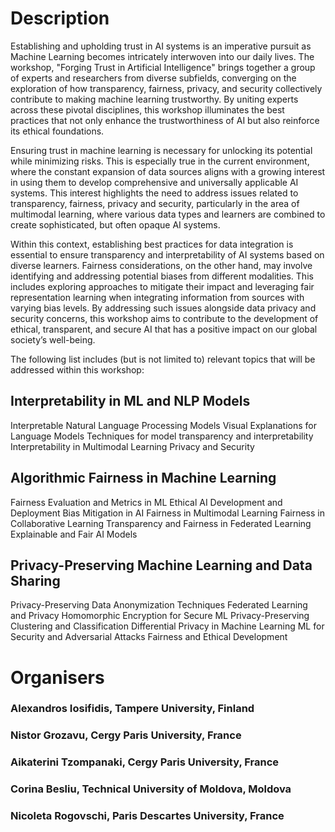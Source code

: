 # Description
Establishing and upholding trust in AI systems is an imperative pursuit as Machine Learning becomes intricately interwoven into our daily lives. The workshop, "Forging Trust in Artificial Intelligence" brings together a group of experts and researchers from diverse subfields, converging on the exploration of how transparency, fairness, privacy, and security collectively contribute to making machine learning trustworthy. By uniting experts across these pivotal disciplines, this workshop illuminates the best practices that not only enhance the trustworthiness of AI but also reinforce its ethical foundations.

Ensuring trust in machine learning is necessary for unlocking its potential while minimizing risks. This is especially true in the current environment, where the constant expansion of data sources aligns with a growing interest in using them to develop comprehensive and universally applicable AI systems. This interest highlights the need to address issues related to transparency, fairness, privacy and security, particularly in the area of multimodal learning, where various data types and learners are combined to create sophisticated, but often opaque AI systems.

Within this context, establishing best practices for data integration is essential to ensure transparency and interpretability of AI systems based on diverse learners. Fairness considerations, on the other hand, may involve identifying and addressing potential biases from different modalities. This includes exploring approaches to mitigate their impact and leveraging fair representation learning when integrating information from sources with varying bias levels. By addressing such issues alongside data privacy and security concerns, this workshop aims to contribute to the development of ethical, transparent, and secure AI that has a positive impact on our global society’s well-being.

The following list includes (but is not limited to) relevant topics that will be addressed within this workshop:  

## Interpretability in ML and NLP Models

Interpretable Natural Language Processing Models
Visual Explanations for Language Models
Techniques for model transparency and interpretability
Interpretability in Multimodal Learning
Privacy and Security

## Algorithmic Fairness in Machine Learning

Fairness Evaluation and Metrics in ML
Ethical AI Development and Deployment
Bias Mitigation in AI
Fairness in Multimodal Learning
Fairness in Collaborative Learning
Transparency and Fairness in Federated Learning
Explainable and Fair AI Models

## Privacy-Preserving Machine Learning and Data Sharing

Privacy-Preserving Data Anonymization Techniques
Federated Learning and Privacy
Homomorphic Encryption for Secure ML
Privacy-Preserving Clustering and Classification
Differential Privacy in Machine Learning
ML for Security and Adversarial Attacks
Fairness and Ethical Development


# Organisers

### Alexandros Iosifidis, Tampere University, Finland
### Nistor Grozavu, Cergy Paris University, France
### Aikaterini Tzompanaki, Cergy Paris University, France
### Corina Besliu, Technical University of Moldova, Moldova
### Nicoleta Rogovschi,  Paris Descartes University, France


